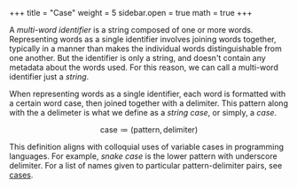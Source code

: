 +++
title = "Case"
weight = 5
sidebar.open = true
math = true
+++

A _multi-word identifier_ is a string composed of one or more words.  Representing words as a single identifier involves joining words together, typically in a manner than makes the individual words distinguishable from one another.  But the identifier is only a string, and doesn't contain any metadata about the words used.  For this reason, we can call a multi-word identifier just a _string_.

When representing words as a single identifier, each word is formatted with a certain word case, then joined together with a delimiter.  This pattern along with the a delimeter is what we define as a _string case_, or simply, a _case_.

$$\text{case} \coloneqq (\text{pattern}, \text{delimiter})$$

This definition aligns with colloquial uses of variable cases in programming languages.  For example, _snake case_ is the lower pattern with underscore delimiter.  For a list of names given to particular pattern-delimiter pairs, see [cases](/cases).
